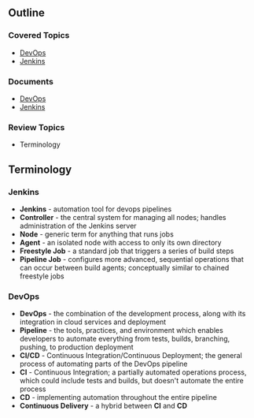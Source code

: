 ## Outline
### Covered Topics
- [DevOps](https://github.com/EricTrainingRev/241209-JWA/blob/fe8940dad3b6c366269a915444d6426bd8b75a59/Week%207/DevOps.md#devops)
- [Jenkins](https://github.com/EricTrainingRev/241209-JWA/blob/fe8940dad3b6c366269a915444d6426bd8b75a59/Week%207/Jenkins.md#jenkins)
### Documents
- [DevOps](https://github.com/EricTrainingRev/241209-JWA/blob/fe8940dad3b6c366269a915444d6426bd8b75a59/Week%207/DevOps.md#devops)
- [Jenkins](https://github.com/EricTrainingRev/241209-JWA/blob/fe8940dad3b6c366269a915444d6426bd8b75a59/Week%207/Jenkins.md#jenkins)
### Review Topics
- Terminology


## Terminology
### Jenkins
- **Jenkins** - automation tool for devops pipelines
- **Controller** - the central system for managing all nodes; handles administration of the Jenkins server
- **Node** - generic term for anything that runs jobs
- **Agent** - an isolated node with access to only its own directory
- **Freestyle Job** - a standard job that triggers a series of build steps
- **Pipeline Job** - configures more advanced, sequential operations that can occur between build agents; conceptually similar to chained freestyle jobs
### DevOps
- **DevOps** - the combination of the development process, along with its integration in cloud services and deployment
- **Pipeline** - the tools, practices, and environment which enables developers to automate everything from tests, builds, branching, pushing, to production deployment
- **CI/CD** - Continuous Integration/Continuous Deployment; the general process of automating parts of the DevOps pipeline
- **CI** - Continuous Integration; a partially automated operations process, which could include tests and builds, but doesn't automate the entire process
- **CD** - implementing automation throughout the entire pipeline
- **Continuous Delivery** - a hybrid between **CI** and **CD** 